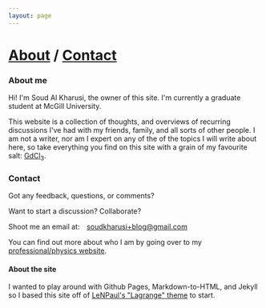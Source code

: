 ```yaml
---
layout: page
---
```

<h1> <a href="#about">About</a> / <a href="#contact">Contact</a></h1>

<h3 id="about">About me</h3>

Hi! I'm Soud Al Kharusi, the owner of this site. I'm currently a graduate student at McGill University.

This website is a collection of thoughts, and overviews of recurring discussions I've had with my friends, family, and all sorts of other people. I am not a writer, nor am I expert on any of the of the topics I will write about here, so take everything you find on this site with a grain of my favourite salt: <a href="https://www.osti.gov/servlets/purl/915115" target="_blank">GdCl<sub>3</sub></a>.


<h3 id="contact">Contact</h3>

Got any feedback, questions, or comments?

Want to start a discussion? Collaborate?

Shoot me an email at:&emsp;<a href="mailto:soudkharusi+blog@gmail.com">soudkharusi+blog@gmail.com</a>

You can find out more about who I am by going over to my <a href="https://www.physics.mcgill.ca/~soudal" target="_blank">professional/physics website</a>.

#### About the site
I wanted to play around with Github Pages, Markdown-to-HTML, and Jekyll so I based this site off of <a href="https://github.com/LeNPaul/Lagrange" target="_blank">LeNPaul's "Lagrange" theme</a> to start. 

